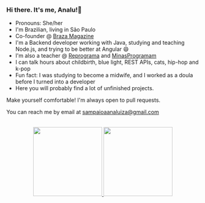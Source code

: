 ### Hi there. It's me, Analu!👋  

<!--
**analuizasampaio/analuizasampaio** is a ✨ _special_ ✨ repository because its `README.md` (this file) appears on your GitHub profile.

Here are some ideas to get you started:

- 🔭 I’m currently working on ...
- 🌱 I’m currently learning ...
- 👯 I’m looking to collaborate on ...
- 🤔 I’m looking for help with ...
- 💬 Ask me about ...
- 📫 How to reach me: ...
- 😄 Pronouns: ...
- ⚡ Fun fact: ...
-->
 

  <div>
    <ul>
      <li>Pronouns: She/her</li>
      <li>I'm Brazilian, living in São Paulo</li>
      <li>Co-founder @ <a href="https://brasamag.com.br/"> Braza Magazine </a> </li>
      <li>I'm a Backend developer working with Java, studying and teaching Node.js, and trying to be better at Angular 😄</li>
      <li>I'm also a teacher @ <a href="https://github.com/reprograma"> Reprograma</a> and  <a href="https://github.com/minasprogramam">MinasProgramam</a> </li>
      <li>I can talk hours about childbirth, blue light, REST APIs, cats, hip-hop and k-pop </li>
      <li>Fun fact: I was studying to become a midwife, and I worked as a doula before I turned into a developer</li>
      <li>Here you will probably find a lot of unfinished projects.</li>
    </ul>
  </div>
Make yourself comfortable! I'm always open to pull requests.

You can reach me by email at sampaioaanaluiza@gmail.com

<br/>

<div align="center">
  <a href="https://github.com/analuizasampaio">
  <img height="180em" src="https://github-readme-stats.vercel.app/api?username=analuizasampaio&show_icons=true&theme=moltack&include_all_commits=true&count_private=true"/>
  <img height="180em" src="https://github-readme-stats.vercel.app/api/top-langs/?username=analuizasampaio&layout=compact&langs_count=7&theme=moltack&hide=HTML"/>
</div>
